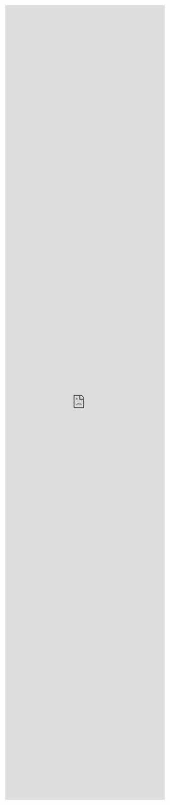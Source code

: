 <iframe width="100%" height="2500" frameborder="0"
  src="https://observablehq.com/embed/d1e5a145fe2b4455?cell=*&api_key=dd9cf99ec253dd0dbd8aafd27e81828774aaeb66"></iframe>